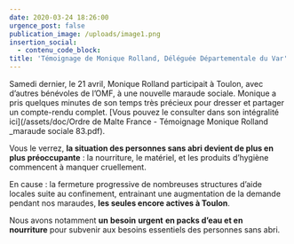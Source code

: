 ```yaml
---
date: 2020-03-24 18:26:00
urgence_post: false
publication_image: /uploads/image1.png
insertion_social:
  - contenu_code_block:
title: 'Témoignage de Monique Rolland, Déléguée Départementale du Var'
---
```


Samedi dernier, le 21 avril, Monique Rolland participait &agrave; Toulon, avec d’autres b&eacute;n&eacute;voles de l’OMF, &agrave; une nouvelle maraude sociale. Monique a pris quelques minutes de son temps tr&egrave;s pr&eacute;cieux pour dresser et partager un compte-rendu complet. [Vous pouvez le consulter dans son int&eacute;gralit&eacute; ici](/assets/doc/Ordre de Malte France - Témoignage Monique Rolland _maraude sociale 83.pdf).

Vous le verrez, **la situation des personnes sans abri devient de plus en plus pr&eacute;occupante** : la nourriture, le mat&eacute;riel, et les produits d’hygi&egrave;ne commencent &agrave; manquer cruellement.

En cause : la fermeture progressive de nombreuses structures d’aide locales suite au confinement, entrainant une augmentation de la demande pendant nos maraudes, **les seules encore actives &agrave; Toulon**.&nbsp;

Nous avons notamment **un** **besoin** **urgent** **en packs d’eau et en nourriture**&nbsp;pour subvenir aux besoins essentiels des personnes sans abri.